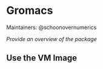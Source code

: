 # Gromacs

Maintainers: @schoonovernumerics

*Provide an overview of the package*

## Use the VM Image


